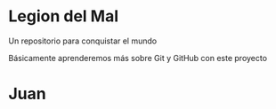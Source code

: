 # Legion del Mal
Un repositorio para conquistar el mundo

Básicamente aprenderemos más sobre Git y GitHub con este proyecto



# Juan